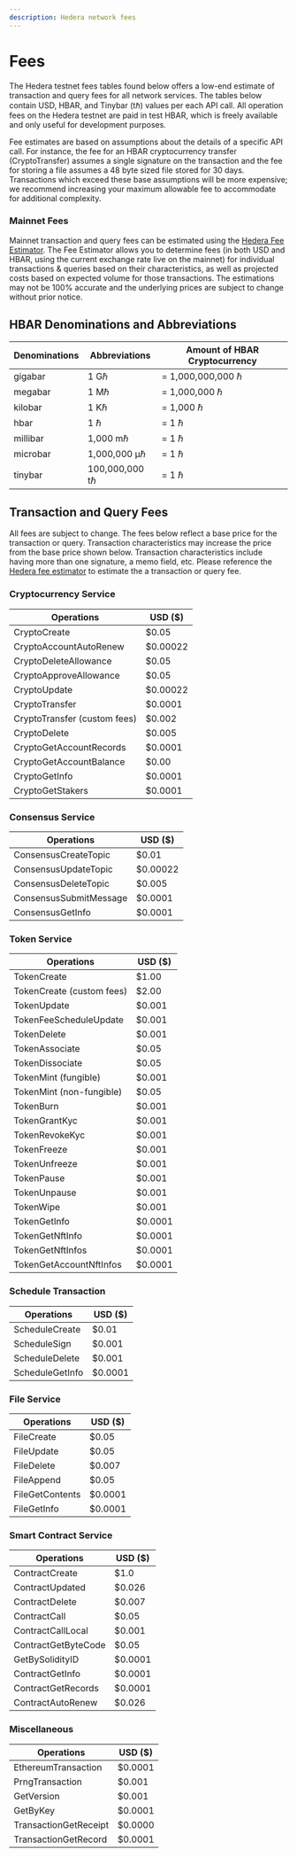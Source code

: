 ```yaml
---
description: Hedera network fees
---
```


# Fees

The Hedera testnet fees tables found below offers a low-end estimate of transaction and query fees for all network services. The tables below contain USD, HBAR, and Tinybar (tℏ) values per each API call. All operation fees on the Hedera testnet are paid in test HBAR, which is freely available and only useful for development purposes.

Fee estimates are based on assumptions about the details of a specific API call. For instance, the fee for an HBAR cryptocurrency transfer (CryptoTransfer) assumes a single signature on the transaction and the fee for storing a file assumes a 48 byte sized file stored for 30 days. Transactions which exceed these base assumptions will be more expensive; we recommend increasing your maximum allowable fee to accommodate for additional complexity.

### Mainnet Fees

Mainnet transaction and query fees can be estimated using the [Hedera Fee Estimator](https://www.hedera.com/fees). The Fee Estimator allows you to determine fees (in both USD and HBAR, using the current exchange rate live on the mainnet) for individual transactions & queries based on their characteristics, as well as projected costs based on expected volume for those transactions. The estimations may not be 100% accurate and the underlying prices are subject to change without prior notice.

## HBAR Denominations and Abbreviations

| Denominations | Abbreviations  | Amount of HBAR Cryptocurrency |
| ------------- | -------------- | ----------------------------- |
| gigabar       | 1 Gℏ           | = 1,000,000,000 ℏ             |
| megabar       | 1 Mℏ           | = 1,000,000 ℏ                 |
| kilobar       | 1 Kℏ           | = 1,000 ℏ                     |
| hbar          | 1 ℏ            | = 1 ℏ                         |
| millibar      | 1,000 mℏ       | = 1 ℏ                         |
| microbar      | 1,000,000 μℏ   | = 1 ℏ                         |
| tinybar       | 100,000,000 tℏ | = 1 ℏ                         |

## Transaction and Query Fees

All fees are subject to change. The fees below reflect a base price for the transaction or query. Transaction characteristics may increase the price from the base price shown below. Transaction characteristics include having more than one signature, a memo field, etc. Please reference the [Hedera fee estimator](https://hedera.com/fees) to estimate the a transaction or query fee.

### Cryptocurrency Service

| Operations                   | USD ($)  |
| ---------------------------- | -------- |
| CryptoCreate                 | $0.05    |
| CryptoAccountAutoRenew       | $0.00022 |
| CryptoDeleteAllowance        | $0.05    |
| CryptoApproveAllowance       | $0.05    |
| CryptoUpdate                 | $0.00022 |
| CryptoTransfer               | $0.0001  |
| CryptoTransfer (custom fees) | $0.002   |
| CryptoDelete                 | $0.005   |
| CryptoGetAccountRecords      | $0.0001  |
| CryptoGetAccountBalance      | $0.00    |
| CryptoGetInfo                | $0.0001  |
| CryptoGetStakers             | $0.0001  |

### Consensus Service

| Operations             | USD ($)  |
| ---------------------- | -------- |
| ConsensusCreateTopic   | $0.01    |
| ConsensusUpdateTopic   | $0.00022 |
| ConsensusDeleteTopic   | $0.005   |
| ConsensusSubmitMessage | $0.0001  |
| ConsensusGetInfo       | $0.0001  |

### Token Service

| Operations                | USD ($) |
| ------------------------- | ------- |
| TokenCreate               | $1.00   |
| TokenCreate (custom fees) | $2.00   |
| TokenUpdate               | $0.001  |
| TokenFeeScheduleUpdate    | $0.001  |
| TokenDelete               | $0.001  |
| TokenAssociate            | $0.05   |
| TokenDissociate           | $0.05   |
| TokenMint (fungible)      | $0.001  |
| TokenMint (non-fungible)  | $0.05   |
| TokenBurn                 | $0.001  |
| TokenGrantKyc             | $0.001  |
| TokenRevokeKyc            | $0.001  |
| TokenFreeze               | $0.001  |
| TokenUnfreeze             | $0.001  |
| TokenPause                | $0.001  |
| TokenUnpause              | $0.001  |
| TokenWipe                 | $0.001  |
| TokenGetInfo              | $0.0001 |
| TokenGetNftInfo           | $0.0001 |
| TokenGetNftInfos          | $0.0001 |
| TokenGetAccountNftInfos   | $0.0001 |

### Schedule Transaction

| Operations      | USD ($) |
| --------------- | ------- |
| ScheduleCreate  | $0.01   |
| ScheduleSign    | $0.001  |
| ScheduleDelete  | $0.001  |
| ScheduleGetInfo | $0.0001 |

### File Service

| Operations      | USD ($) |
| --------------- | ------- |
| FileCreate      | $0.05   |
| FileUpdate      | $0.05   |
| FileDelete      | $0.007  |
| FileAppend      | $0.05   |
| FileGetContents | $0.0001 |
| FileGetInfo     | $0.0001 |

### Smart Contract Service

| Operations          | USD ($) |
| ------------------- | ------- |
| ContractCreate      | $1.0    |
| ContractUpdated     | $0.026  |
| ContractDelete      | $0.007  |
| ContractCall        | $0.05   |
| ContractCallLocal   | $0.001  |
| ContractGetByteCode | $0.05   |
| GetBySolidityID     | $0.0001 |
| ContractGetInfo     | $0.0001 |
| ContractGetRecords  | $0.0001 |
| ContractAutoRenew   | $0.026  |

### Miscellaneous

| Operations            | USD ($) |
| --------------------- | ------- |
| EthereumTransaction   | $0.0001 |
| PrngTransaction       | $0.001  |
| GetVersion            | $0.001  |
| GetByKey              | $0.0001 |
| TransactionGetReceipt | $0.0000 |
| TransactionGetRecord  | $0.0001 |
